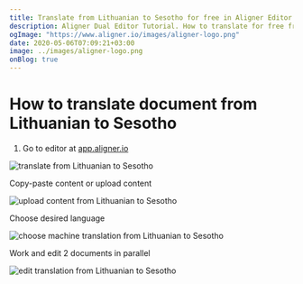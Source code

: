 ```yaml
---
title: Translate from Lithuanian to Sesotho for free in Aligner Editor
description: Aligner Dual Editor Tutorial. How to translate for free from Lithuanian to Sesotho. Aligner is multilingual document management platform. 
ogImage: "https://www.aligner.io/images/aligner-logo.png"
date: 2020-05-06T07:09:21+03:00
image: ../images/aligner-logo.png
onBlog: true
---
```


# How to translate document from Lithuanian to Sesotho

1. Go to editor at [app.aligner.io](https://app.aligner.io "Aligner App web page")

![translate from Lithuanian to Sesotho](../aligner-blank-editor.png "translate from Lithuanian to Sesotho")

Copy-paste content or upload content

![upload content from Lithuanian to Sesotho](../aligner-uploaded-document.png "upload content from Lithuanian to Sesotho")

Choose desired language

![choose machine translation from Lithuanian to Sesotho](../aligner-language-dropdown.png "choose machine translation from Lithuanian to Sesotho")

Work and edit 2 documents in parallel

![edit translation from Lithuanian to Sesotho](../aligner-double-sitded-editor.png "edit translation from Lithuanian to Sesotho")

